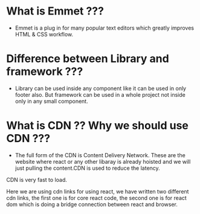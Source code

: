 # What is Emmet ???
* Emmet is a plug in for many popular text editors which greatly improves HTML & CSS workflow.

# Difference between Library and framework ???
* Library can be used inside any component like it can be used in only footer also. But framework can be used in a whole project not inside only in any small component.

# What is CDN ?? Why we should use CDN ???
* The full form of the CDN is Content Delivery Network. These are the website where react or any other libaray is already hoisted and we will just pulling the content.CDN is used to reduce the latency.

CDN is very fast to load.

Here we are using cdn links for using react, we have written two different cdn links, the first one is for core react code, the second one is for react dom which is doing a bridge connection between react and browser.